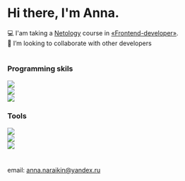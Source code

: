 # Hi there, I'm Anna.

💻 I'am taking a [Netology](https://netology.ru/) course in [«Frontend-developer»](https://netology.ru/programs/front-end).   
🤝 I’m looking to collaborate with other developers

#
### Programming skils
![](https://img.shields.io/badge/HTML-orange)  
![](https://img.shields.io/badge/CSS-blue)  
![](https://img.shields.io/badge/JavaScript-yellow)

### Tools 
![](https://img.shields.io/badge/Git-success)  
![](https://img.shields.io/badge/Figma-blueviolet)  
![](https://img.shields.io/badge/VS_Code-blue)

#
email: anna.naraikin@yandex.ru
